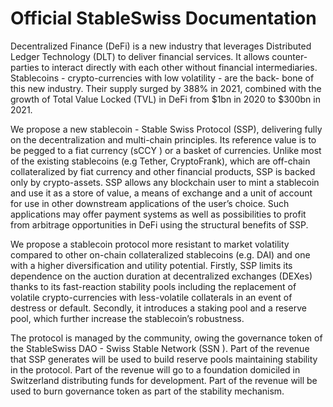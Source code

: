 # Official StableSwiss Documentation

Decentralized Finance (DeFi) is a new industry that leverages Distributed Ledger Technology (DLT) to deliver financial services. It allows counter-parties to interact directly with each other without financial intermediaries. Stablecoins - crypto-currencies with low volatility - are the back- bone of this new industry. Their supply surged by 388% in 2021, combined with the growth of Total Value Locked (TVL) in DeFi from $1bn in 2020 to $300bn in 2021.

We propose a new stablecoin - Stable Swiss Protocol (SSP), delivering fully on the decentralization and multi-chain principles. Its reference value is to be pegged to a fiat currency (sCCY ) or a basket of currencies. Unlike most of the existing stablecoins (e.g Tether, CryptoFrank), which are off-chain collateralized by fiat currency and other financial products, SSP is backed only by crypto-assets. SSP allows any blockchain user to mint a stablecoin and use it as a store of value, a means of exchange and a unit of account for use in other downstream applications of the user’s choice. Such applications may offer payment systems as well as possibilities to profit from arbitrage opportunities in DeFi using the structural benefits of SSP.

We propose a stablecoin protocol more resistant to market volatility compared to other on-chain collateralized stablecoins (e.g. DAI) and one with a higher diversification and utility potential. Firstly, SSP limits its dependence on the auction duration at decentralized exchanges (DEXes) thanks to its fast-reaction stability pools including the replacement of volatile crypto-currencies with less-volatile collaterals in an event of destress or default. Secondly, it introduces a staking pool and a reserve pool, which further increase the stablecoin’s robustness.

The protocol is managed by the community, owing the governance token of the StableSwiss DAO - Swiss Stable Network (SSN ). Part of the revenue that SSP generates will be used to build reserve pools maintaining stability in the protocol. Part of the revenue will go to a foundation domiciled in Switzerland distributing funds for development. Part of the revenue will be used to burn governance token as part of the stability mechanism.
